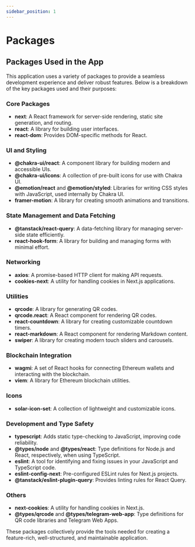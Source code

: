 ```yaml
---
sidebar_position: 1
---
```


# Packages

## Packages Used in the App

This application uses a variety of packages to provide a seamless development experience and deliver robust features. Below is a breakdown of the key packages used and their purposes:

### Core Packages
- **next**: A React framework for server-side rendering, static site generation, and routing.
- **react**: A library for building user interfaces.
- **react-dom**: Provides DOM-specific methods for React.

### UI and Styling
- **@chakra-ui/react**: A component library for building modern and accessible UIs.
- **@chakra-ui/icons**: A collection of pre-built icons for use with Chakra UI.
- **@emotion/react** and **@emotion/styled**: Libraries for writing CSS styles with JavaScript, used internally by Chakra UI.
- **framer-motion**: A library for creating smooth animations and transitions.

### State Management and Data Fetching
- **@tanstack/react-query**: A data-fetching library for managing server-side state efficiently.
- **react-hook-form**: A library for building and managing forms with minimal effort.

### Networking
- **axios**: A promise-based HTTP client for making API requests.
- **cookies-next**: A utility for handling cookies in Next.js applications.

### Utilities
- **qrcode**: A library for generating QR codes.
- **qrcode.react**: A React component for rendering QR codes.
- **react-countdown**: A library for creating customizable countdown timers.
- **react-markdown**: A React component for rendering Markdown content.
- **swiper**: A library for creating modern touch sliders and carousels.

### Blockchain Integration
- **wagmi**: A set of React hooks for connecting Ethereum wallets and interacting with the blockchain.
- **viem**: A library for Ethereum blockchain utilities.

### Icons
- **solar-icon-set**: A collection of lightweight and customizable icons.

### Development and Type Safety
- **typescript**: Adds static type-checking to JavaScript, improving code reliability.
- **@types/node** and **@types/react**: Type definitions for Node.js and React, respectively, when using TypeScript.
- **eslint**: A tool for identifying and fixing issues in your JavaScript and TypeScript code.
- **eslint-config-next**: Pre-configured ESLint rules for Next.js projects.
- **@tanstack/eslint-plugin-query**: Provides linting rules for React Query.

### Others
- **next-cookies**: A utility for handling cookies in Next.js.
- **@types/qrcode** and **@types/telegram-web-app**: Type definitions for QR code libraries and Telegram Web Apps.

These packages collectively provide the tools needed for creating a feature-rich, well-structured, and maintainable application.
